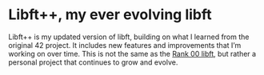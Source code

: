 # Libft++, my ever evolving libft

Libft++ is my updated version of libft, building on what I learned from the original 42 project. It includes new features and improvements that I’m working on over time. This is not the same as the [Rank 00 libft](https://github.com/schardot/42_core/tree/main/rank00/libft), but rather a personal project that continues to grow and evolve.
